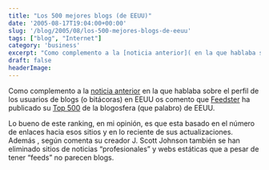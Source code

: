 ```yaml
---
title: "Los 500 mejores blogs (de EEUU)"
date: '2005-08-17T19:04:00+00:00'
slug: '/blog/2005/08/los-500-mejores-blogs-de-eeuu'
tags: ["blog", "Internet"]
category: 'business'
excerpt: "Como complemento a la [noticia anterior]( en la que hablaba sobre el perfil de los usuarios de blogs (o bitácoras..."
draft: false
headerImage:
---
```

Como complemento a la [noticia anterior](http://www.riojasoft.com/articles/2005/08/10/si-te-gusta-leer-blogs-te-cuento-como-eres) en la que hablaba sobre el perfil de los usuarios de blogs (o bitácoras) en EEUU os comento que [Feedster](http://feedster.com/) ha publicado su [Top 500](http://feedster.com/top500.php) de la blogosfera (que palabro) de EEUU.

Lo bueno de este ranking, en mi opinión, es que esta basado en el número de enlaces hacia esos sitios y en lo reciente de sus actualizaciones. Además , según comenta su creador J. Scott Johnson también se han eliminado sitios de noticias “profesionales” y webs estáticas que a pesar de tener “feeds” no parecen blogs.
